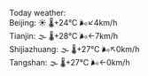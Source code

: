 Today weather:  
Beijing: ☀️ 🌡️+24°C 🌬️↙4km/h  
Tianjin: 🌫  🌡️+28°C 🌬️←7km/h  
Shijiazhuang: 🌫  🌡️+27°C 🌬️↖0km/h  
Tangshan: 🌫  🌡️+27°C 🌬️←0km/h  
